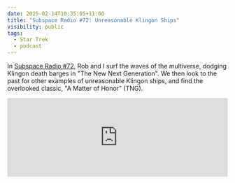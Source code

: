 ```yaml
---
date: 2025-02-14T10:35:05+11:00
title: "Subspace Radio #72: Unreasonable Klingon Ships"
visibility: public
tags:
  - Star Trek
  - podcast
---
```


In [Subspace Radio #72](https://www.subspace.fm/episodes/episode-72-unreasonable-klingon-ships-ld-5x10-the-new-next-generation), Rob and I surf the waves of the multiverse, dodging Klingon death barges in "The New Next Generation". We then look to the past for other examples of unreasonable Klingon ships, and find the overlooked classic, "A Matter of Honor" (TNG).

<iframe width="100%" height="180" frameborder="no" scrolling="no" seamless="" src="https://share.transistor.fm/e/1aa81e41"></iframe>
